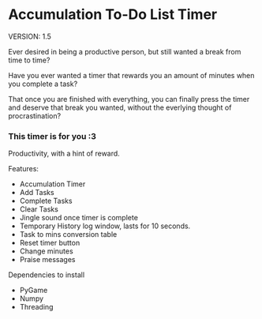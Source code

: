 # Accumulation To-Do List Timer
VERSION: 1.5

Ever desired in being a productive person, but still wanted a break from time to time?

Have you ever wanted a timer that rewards you an amount of minutes when you complete a task?

That once you are finished with everything, you can finally press the timer and deserve that break you wanted, without the everlying thought of procrastination?

### This timer is for you :3

Productivity, with a hint of reward.

Features:
- Accumulation Timer
- Add Tasks
- Complete Tasks
- Clear Tasks
- Jingle sound once timer is complete
- Temporary History log window, lasts for 10 seconds.
- Task to mins conversion table
- Reset timer button
- Change minutes
- Praise messages

Dependencies to install
- PyGame
- Numpy
- Threading

